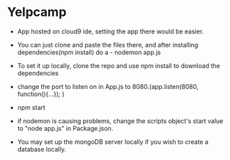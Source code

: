 # Yelpcamp
- App hosted on cloud9 ide, setting the app there would be easier.
- You can just clone and paste the files there, and after installing dependencies(npm install) do a - nodemon app.js
- To set it up locally, clone the repo and use npm install to download the dependencies
- change the port to listen on in App.js to 8080.(app.listen(8080, function(){...}); )
- npm start

- if nodemon is causing problems, change the scripts object's start value to "node app.js" in Package.json.
- You may set up the mongoDB server locally if you wish to create a database locally.
